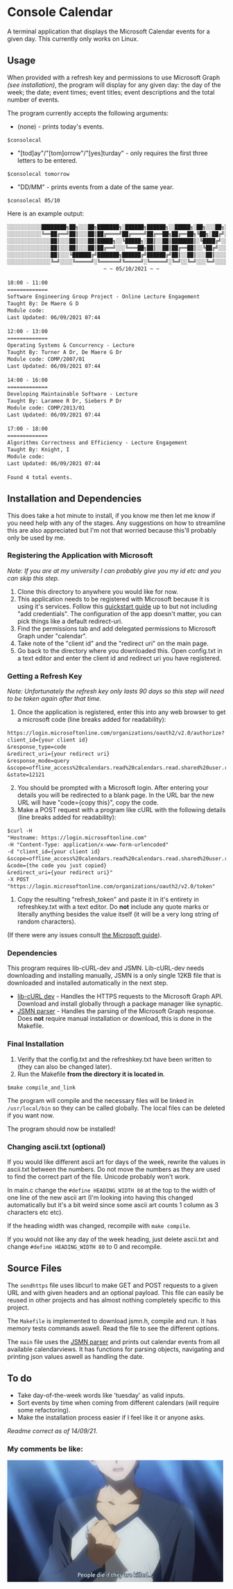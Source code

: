 # Console Calendar
A terminal application that displays the Microsoft Calendar events for a given day. This currently only works on Linux.

## Usage
When provided with a refresh key and permissions to use Microsoft Graph _(see installation)_, the program will display for any given day: the day of the week; the date; event times; event titles; event descriptions and the total number of events.

The program currently accepts the following arguments:

* (none) - prints today's events.
```
$consolecal
```

* "\[tod\]ay"/"\[tom\]orrow"/"\[yes\]turday" - only requires the first three letters to be entered.
```
$consolecal tomorrow
```

* "DD/MM" - prints events from a date of the same year.
```
$consolecal 05/10
```

Here is an example output:
```
░░░░░░░░░░░████████╗██╗░░░██╗███████╗░██████╗██████╗░░█████╗░██╗░░░██╗░░░░░░░░░░
░░░░░░░░░░░╚══██╔══╝██║░░░██║██╔════╝██╔════╝██╔══██╗██╔══██╗╚██╗░██╔╝░░░░░░░░░░
░░░░░░░░░░░░░░██║░░░██║░░░██║█████╗░░╚█████╗░██║░░██║███████║░╚████╔╝░░░░░░░░░░░
░░░░░░░░░░░░░░██║░░░██║░░░██║██╔══╝░░░╚═══██╗██║░░██║██╔══██║░░╚██╔╝░░░░░░░░░░░░
░░░░░░░░░░░░░░██║░░░╚██████╔╝███████╗██████╔╝██████╔╝██║░░██║░░░██║░░░░░░░░░░░░░
░░░░░░░░░░░░░░╚═╝░░░░╚═════╝░╚══════╝╚═════╝░╚═════╝░╚═╝░░╚═╝░░░╚═╝░░░░░░░░░░░░░
                               ~ ~ 05/10/2021 ~ ~

10:00 - 11:00
=============
Software Engineering Group Project - Online Lecture Engagement
Taught By: De Maere G D
Module code:
Last Updated: 06/09/2021 07:44

12:00 - 13:00
=============
Operating Systems & Concurrency - Lecture
Taught By: Turner A Dr, De Maere G Dr
Module code: COMP/2007/01
Last Updated: 06/09/2021 07:44

14:00 - 16:00
=============
Developing Maintainable Software - Lecture
Taught By: Laramee R Dr, Siebers P Dr
Module code: COMP/2013/01
Last Updated: 06/09/2021 07:44

17:00 - 18:00
=============
Algorithms Correctness and Efficiency - Lecture Engagement
Taught By: Knight, I
Module code:
Last Updated: 06/09/2021 07:44

Found 4 total events.
```

## Installation and Dependencies

This does take a hot minute to install, if you know me then let me know if you need help with any of the stages. Any suggestions on how to streamline this are also appreciated but I'm not that worried because this'll probably only be used by me.

### Registering the Application with Microsoft
_Note: If you are at my university I can probably give you my id etc and you can skip this step._

1. Clone this directory to anywhere you would like for now.
1. This application needs to be registered with Microsoft because it is using it's services. Follow this [quickstart guide](https://docs.microsoft.com/en-us/azure/active-directory/develop/quickstart-register-app#register-an-application) up to but not including "add credentials". The configuration of the app doesn't matter, you can pick things like a default redirect-uri.
1. Find the permissions tab and add delegated permissions to Microsoft Graph under "calendar".
1. Take note of the "client id" and the "redirect uri" on the main page.
1. Go back to the directory where you downloaded this. Open config.txt in a text editor and enter the client id and redirect uri you have registered.

### Getting a Refresh Key
_Note: Unfortunately the refresh key only lasts 90 days so this step will need to be taken again after that time._

1. Once the application is registered, enter this into any web browser to get a microsoft code (line breaks added for readability):
```
https://login.microsoftonline.com/organizations/oauth2/v2.0/authorize?
client_id={your client id}
&response_type=code
&redirect_uri={your redirect uri}
&response_mode=query
&scope=offline_access%20calendars.read%20calendars.read.shared%20user.read%20calendars.readwrite%20calendars.readwrite.shared
&state=12121
```
2. You should be prompted with a Microsoft login. After entering your details you will be redirected to a blank page. In the URL bar the new URL will have "code={copy this}", copy the code.
1. Make a POST request with a program like cURL with the following details (line breaks added for readability):
```
$curl -H 
"Hostname: https://login.microsoftonline.com" 
-H "Content-Type: application/x-www-form-urlencoded" 
-d "client_id={your client id}
&scope=offline_access%20calendars.read%20calendars.read.shared%20user.read%20calendars.readwrite%20calendars.readwrite.shared
&code={the code you just copied}
&redirect_uri={your redirect uri}" 
-X POST "https://login.microsoftonline.com/organizations/oauth2/v2.0/token"
```
1. Copy the resulting "refresh_token" and paste it in it's entirety in refreshkey.txt with a text editor. Do **not** include any quote marks or literally anything besides the value itself (it will be a very long string of random characters).

(If there were any issues consult [the Microsoft guide](https://docs.microsoft.com/en-us/graph/auth-v2-user)).

### Dependencies
This program requires lib-cURL-dev and JSMN. Lib-cURL-dev needs downloading and installing manually, JSMN is a only single 12KB file that is downloaded and installed automatically in the next step.
* [lib-cURL dev](https://curl.se/) - Handles the HTTPS requests to the Microsoft Graph API. Download and install globally through a package manager like synaptic.
* [JSMN parser](https://github.com/zserge/jsmn) - Handles the parsing of the Microsoft Graph response. Does **not** require manual installation or download, this is done in the Makefile.

### Final Installation
1. Verify that the config.txt and the refreshkey.txt have been written to (they can also be changed later).
1. Run the Makefile **from the directory it is located in**.

```
$make compile_and_link
```
The program will compile and the necessary files will be linked in `/usr/local/bin` so they can be called globally. The local files can be deleted if you want now.

The program should now be installed!

### Changing ascii.txt (optional)
If you would like different ascii art for days of the week, rewrite the values in ascii.txt between the numbers. Do not move the numbers as they are used to find the correct part of the file. Unicode probably won't work.

In main.c change the `#define HEADING_WIDTH 80` at the top to the width of one line of the new ascii art (I'm looking into having this changed automatically but it's a bit weird since some ascii art counts 1 column as 3 characters etc etc). 

If the heading width was changed, recompile with `make compile`. 

If you would not like any day of the week heading, just delete ascii.txt and change `#define HEADING_WIDTH 80` to 0 and recompile.

## Source Files
The `sendhttps` file uses libcurl to make GET and POST requests to a given URL and with given headers and an optional payload. This file can easily be reused in other projects and has almost nothing completely specific to this project.

The `Makefile` is implemented to download jsmn.h, compile and run. It has memory tests commands aswell. Read the file to see the different options.

The `main` file uses the [JSMN parser](https://github.com/zserge/jsmn) and prints out calendar events from all available calendarviews. It has functions for parsing objects, navigating and printing json values aswell as handling the date.

## To do
* Take day-of-the-week words like 'tuesday' as valid inputs.
* Sort events by time when coming from different calendars (will require some refactoring).
* Make the installation process easier if I feel like it or anyone asks.

_Readme correct as of 14/09/21._

### My comments be like:

![My Commenting Style](./src/mycomments.gif)